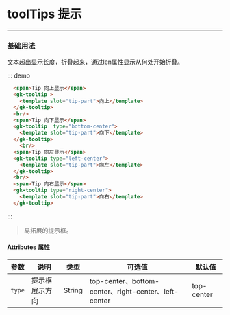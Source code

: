 # toolTips 提示
----

### 基础用法
文本超出显示长度，折叠起来，通过len属性显示从何处开始折叠。

::: demo
```html
  <span>Tip 向上显示</span>
  <gk-tooltip >
    <template slot="tip-part">向上</template>
  </gk-tooltip>
  <br/>
  <span>Tip 向下显示</span>
  <gk-tooltip  type="bottom-center">
    <template slot="tip-part">向下</template>
  </gk-tooltip>
    <br/>
  <span>Tip 向左显示</span>
  <gk-tooltip type="left-center">
    <template slot="tip-part">向左</template>
  </gk-tooltip>
  <br/>
  <span>Tip 向右显示</span>
  <gk-tooltip type="right-center">
    <template slot="tip-part">向右</template>
  </gk-tooltip>
```
:::


> 易拓展的提示框。

#### Attributes 属性

参数 | 说明 | 类型 | 可选值 | 默认值
--- | --- | --- | --- | ---
`type` | 提示框展示方向 | String | top-center、bottom-center、right-center、left-center | top-center